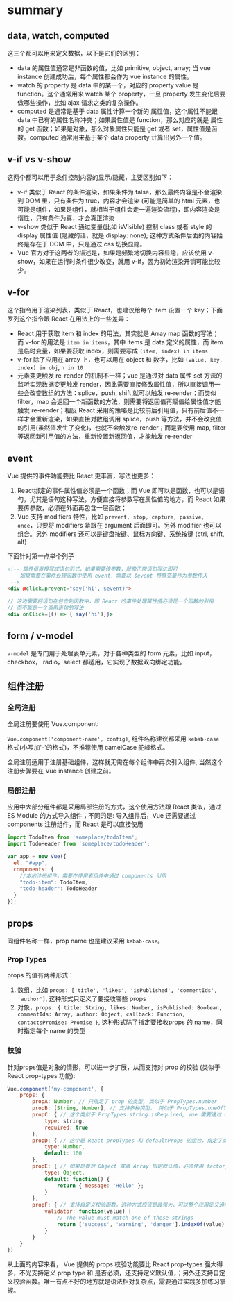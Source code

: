 summary
========================

## data, watch, computed

这三个都可以用来定义数据，以下是它们的区别：

+ data 的属性值通常是非函数的值，比如 primitive, object, array; 当 vue instance 创建成功后，每个属性都会作为 vue instance 的属性。
+ watch 的 property 是 data 中的某一个，对应的 property value 是 function。这个通常用来 watch 某个 property，一旦 property 发生变化后要做哪些操作，比如 ajax 请求之类的复杂操作。
+ computed 是通常是基于 data 属性计算一个新的 属性值，这个属性不能跟 data 中已有的属性名称冲突；如果属性值是 function，那么对应的就是 属性的 get 函数；如果是对象，那么对象属性只能是 get 或者 set，属性值是函数。computed 通常用来基于某个 data property 计算出另外一个值。

## v-if vs v-show

这两个都可以用于条件控制内容的显示/隐藏，主要区别如下：
+ v-if 类似于 React 的条件渲染，如果条件为 false，那么最终内容是不会渲染到 DOM 里，只有条件为 true，内容才会渲染 (可能是简单的 html 元素，也可能是组件，如果是组件，就相当于组件会走一遍渲染流程)，即内容渲染是 惰性，只有条件为真，才会真正渲染
+ v-show 类似于 React 通过变量(比如 isVisible) 控制 class 或者 style 的 display 属性值 (隐藏的话，就是 display: none); 这种方式条件后面的内容始终是存在于 DOM 中，只是通过 css 切换显隐。
+ Vue 官方对于这两者的描述是，如果是频繁地切换内容显隐，应该使用 v-show，如果在运行时条件很少改变，就用 v-if，因为初始渲染开销可能比较少。

## v-for

这个指令用于渲染列表，类似于 React，也建议给每个 item 设置一个 key；下面罗列这个指令跟 React 在用法上的一些差异：

+ React 用于获取 item 和 index 的用法，其实就是 Array map 函数的写法； 而 v-for 的用法是 `item in items`，其中 items 是 data 定义的属性，而 item 是临时变量，如果要获取 index，则需要写成 `(item, index) in items`
+ v-for 除了应用在 array 上，也可以用在 object 和 数字，比如 `(value, key, index) in obj`, `n in 10`
+ 元素变更触发 re-render 的机制不一样；vue 是通过对 data 属性 set 方法的监听实现数据变更触发 render，因此需要直接修改属性值，所以直接调用一些会改变数组的方法：splice，push, shift 就可以触发 re-render；而类似 filter，map 会返回一个新函数的方法，则需要将返回值再赋值给属性值才能触发 re-render；相反 React 采用的策略是比较前后引用值，只有前后值不一样才会重新渲染，如果直接对数组调用 splice，push 等方法，并不会改变值的引用(虽然值发生了变化)，也就不会触发re-render；而是要使用 map, filter 等返回新引用值的方法，重新设置新返回值，才能触发 re-render

## event

Vue 提供的事件功能要比 React 更丰富，写法也更多：
1. React绑定的事件属性值必须是一个函数；而 Vue 即可以是函数，也可以是语句，尤其是语句这种写法，方便直接将参数写在属性值的地方，而 React 如果要传参数，必须在外面再包含一层函数；
1. Vue 支持 modifiers 特性，比如 `prevent, stop, capture, passive, once`，只要将 modifiers 紧跟在 argument 后面即可。另外 modifier 也可以组合。另外 modifiers 还可以是键盘按键、鼠标方向键、系统按键 (ctrl, shift, alt)

下面针对第一点举个列子

```html
<!-- 属性值直接写成语句形式，如果需要传参数，就像正常语句写法即可
    如果需要在事件处理函数中使用 event，需要以 $event 特殊变量作为参数传入
 -->
<div @click.prevent="say('hi', $event)">  
```

```jsx
// 这边需要将语句在包含到函数中，即 React 的事件处理属性值必须是一个函数的引用
// 而不能是一个调用语句的写法
<div onClick={() => { say('hi')}}>
```

## form / v-model

`v-model` 是专门用于处理表单元素，对于各种类型的 form 元素，比如 input，checkbox， radio，select 都适用，它实现了数据双向绑定功能。

## 组件注册

### 全局注册

全局注册要使用 Vue.component:

`Vue.component('component-name', config)`, 组件名称建议都采用 `kebab-case` 格式(小写加'-'的格式)，不推荐使用 camelCase 驼峰格式。

全局注册适用于注册基础组件，这样就无需在每个组件中再次引入组件, 当然这个注册步骤要在 Vue instance 创建之前。

### 局部注册

应用中大部分组件都是采用局部注册的方式，这个使用方法跟 React 类似，通过 ES Module 的方式导入组件；不同的是: 导入组件后，Vue 还需要通过 components 注册组件，而 React 是可以直接使用

```js
import TodoItem from 'someplace/todoItem';
import TodoHeader from 'someplace/todoHeader';

var app = new Vue({
  el: "#app",
  components: {
    //本地注册组件，需要在使用者组件中通过 components 引用
    "todo-item": TodoItem,
    "todo-header": TodoHeader
  }
});
```

## props

同组件名称一样，prop name 也是建议采用 `kebab-case`。

### Prop Types

props 的值有两种形式：

1. 数组，比如 `props: ['title', 'likes', 'isPublished', 'commentIds', 'author']`, 这种形式只定义了要接收哪些 props 
2. 对象，`props: { title: String, likes: Number, isPublished: Boolean, commentIds: Array, author: Object, callback: Function, contactsPromise: Promise }`, 这种形式除了指定要接收props 的 name，同时指定每个 name 的类型

### 校验

针对props值是对象的情形，可以进一步扩展，从而支持对 prop 的校验 (类似于 React prop-types 功能):

```js
Vue.component('my-component', {
    props: {
        propA: Number, // 只指定了 prop 的类型, 类似于 PropTypes.number
        propB: [String, Number], // 支持多种类型， 类似于 PropTypes.oneOfType([PropTypes.string, PropTypes.number])
        propC: { // 这个类似于 PropTypes.string.isRequired, Vue 需要通过 object 形式来表示
            type: string,
            required: true
        },
        propD: { // 这个是 React propTypes 和 defaultProps 的组合，指定了类型又指定了默认值
            type: Number,
            default: 100
        },
        propE: { // 如果是要对 Object 或者 Array 指定默认值，必须使用 factory function
            type: Object,
            default: function() {
                return { message: 'Hello' };
            }
        },
        propF: { // 支持自定义校验函数，这种方式应该是最强大，可以整个应用定义通用的校验函数，这边再引用对应的校验函数
            validator: function(value) {
                // The value must match one of these strings
                return ['success', 'warning', 'danger'].indexOf(value) !== -1
            }
        }
    }
})
```

从上面的内容来看， Vue 提供的 props 校验功能要比 React prop-types 强大得多，不光支持定义 prop type 和 是否必须，还支持定义默认值，；另外还支持自定义校验函数。唯一有点不好的地方就是语法相对复杂点，需要通过实践多加练习掌握。